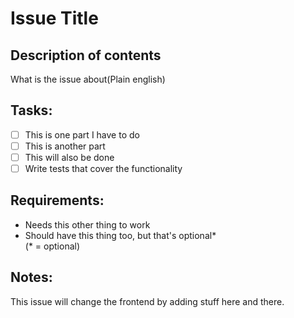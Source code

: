 # Issue Title

## Description of contents
What is the issue about(Plain english)

## Tasks:
- [ ] This is one part I have to do
- [ ] This is another part
- [ ] This will also be done
- [ ] Write tests that cover the functionality

## Requirements:
* Needs this other thing to work
* Should have this thing too, but that's optional*
<br>(* = optional)

## Notes:
This issue will change the frontend by adding stuff here and there.